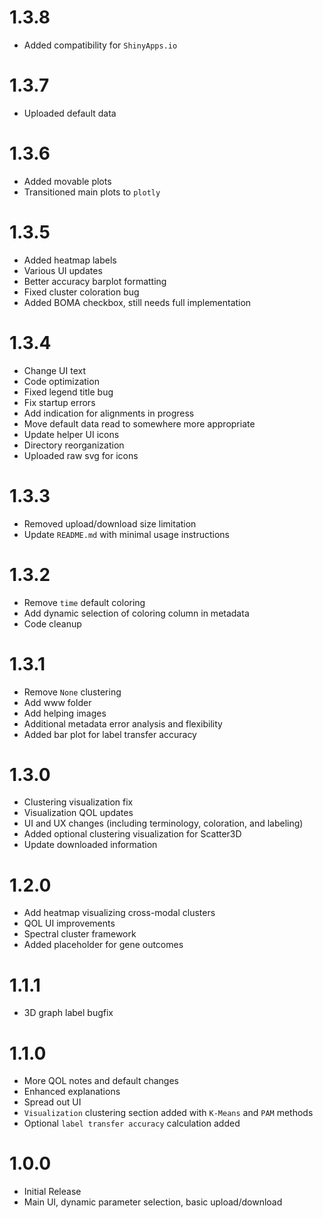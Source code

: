 # 1.3.8
- Added compatibility for `ShinyApps.io`

# 1.3.7
- Uploaded default data

# 1.3.6
- Added movable plots
- Transitioned main plots to `plotly`

# 1.3.5
- Added heatmap labels
- Various UI updates
- Better accuracy barplot formatting
- Fixed cluster coloration bug
- Added BOMA checkbox, still needs full implementation

# 1.3.4
- Change UI text
- Code optimization
- Fixed legend title bug
- Fix startup errors
- Add indication for alignments in progress
- Move default data read to somewhere more appropriate
- Update helper UI icons
- Directory reorganization
- Uploaded raw svg for icons

# 1.3.3
- Removed upload/download size limitation
- Update `README.md` with minimal usage instructions

# 1.3.2
- Remove `time` default coloring
- Add dynamic selection of coloring column in metadata
- Code cleanup

# 1.3.1
- Remove `None` clustering
- Add www folder
- Add helping images
- Additional metadata error analysis and flexibility
 - Added bar plot for label transfer accuracy

# 1.3.0
- Clustering visualization fix
- Visualization QOL updates
- UI and UX changes (including terminology, coloration, and labeling)
- Added optional clustering visualization for Scatter3D
- Update downloaded information

# 1.2.0
- Add heatmap visualizing cross-modal clusters
- QOL UI improvements
- Spectral cluster framework
- Added placeholder for gene outcomes

# 1.1.1
- 3D graph label bugfix

# 1.1.0
- More QOL notes and default changes
- Enhanced explanations
- Spread out UI
- `Visualization` clustering section added with `K-Means` and `PAM` methods
- Optional `label transfer accuracy` calculation added

# 1.0.0
- Initial Release
- Main UI, dynamic parameter selection, basic upload/download
